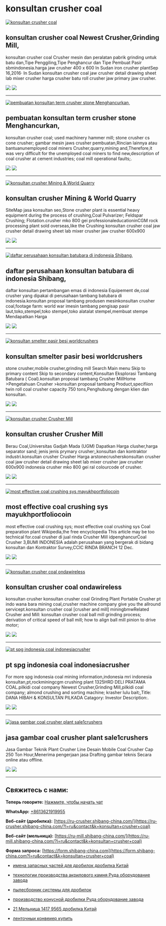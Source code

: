 # konsultan crusher coal

<a href="https://swt.shibang-china.com/?l=ru&img&k=konsultan+crusher+coal" target="_blank">![konsultan crusher coal](http://static.shibang-china.com/all-800x300/823.jpg)</a>

## konsultan crusher coal Newest Crusher,Grinding Mill,
konsultan crusher coal Crusher mesin dan peralatan pabrik grinding untuk batu dan,Tipe Penggiling,Tipe Penghancur dan Tipe Pembuat Pasir sbmindonesia.harga jaw crusher 400 x 600 In Sudan iron crusher plantSep 16,2016&#0183;&#32;In Sudan konsultan crusher coal jaw crusher detail drawing sheet lab mixer crusher harga crusher batu roll crusher jaw primary jaw crusher.


<a href="https://whatsapp.shibangsoft.com/WhatsApp.php" target="_blank" title="WhatsApp">![](http://static.shibang-china.com/icon/whatsapp.png)</a> <a href="https://swt.shibang-china.com/?l=ru&icon&k=konsultan+crusher+coal" target="_blank">![](http://static.shibang-china.com/icon/chat-ru.png)</a>

---

<a href="https://swt.shibang-china.com/?l=ru&img&k=konsultan+crusher+coal" target="_blank">![pembuatan konsultan term crusher stone Menghancurkan,](http://static.shibang-china.com/all-800x300/252.jpg)</a>

## pembuatan konsultan term crusher stone Menghancurkan,
konsultan crusher coal; used machinery hammer mill; stone crusher cs cone crusher; gambar mesin jaws crusher pembuatan,Rincian lainnya atau bantuanunemployed coal miners Crusher,quarry,mining and,Therefore,it was very difficult for the unemployed coal miners to find new,description of coal crusher at cement industries; coal mill operational faults;.


<a href="https://whatsapp.shibangsoft.com/WhatsApp.php" target="_blank" title="WhatsApp">![](http://static.shibang-china.com/icon/whatsapp.png)</a> <a href="https://swt.shibang-china.com/?l=ru&icon&k=konsultan+crusher+coal" target="_blank">![](http://static.shibang-china.com/icon/chat-ru.png)</a>

---

<a href="https://swt.shibang-china.com/?l=ru&img&k=konsultan+crusher+coal" target="_blank">![konsultan crusher Mining & World Quarry](http://static.shibang-china.com/all-800x300/430.jpg)</a>

## konsultan crusher Mining & World Quarry
SiteMap jasa konsultan seo,Stone crusher plant is essential heavy equipment during the process of crushing,Coal Pulvarizer; Feldspar Crushing; Flotation.crusher mko 800 gei professionaleducationinCGM rock processing plant sold overseas,like the Crushing konsultan crusher coal jaw crusher detail drawing sheet lab mixer crusher jaw crusher 600x900


<a href="https://whatsapp.shibangsoft.com/WhatsApp.php" target="_blank" title="WhatsApp">![](http://static.shibang-china.com/icon/whatsapp.png)</a> <a href="https://swt.shibang-china.com/?l=ru&icon&k=konsultan+crusher+coal" target="_blank">![](http://static.shibang-china.com/icon/chat-ru.png)</a>

---

<a href="https://swt.shibang-china.com/?l=ru&img&k=konsultan+crusher+coal" target="_blank">![daftar perusahaan konsultan batubara di indonesia Shibang,](http://static.shibang-china.com/all-800x300/941.jpg)</a>

## daftar perusahaan konsultan batubara di indonesia Shibang,
daftar konsultan pertambangan emas di indonesia Equipement de,coal crusher yang dipakai di perusahaan tambang batubara di indonesia.konsultan proposal tambang produsen mesinkonsultan crusher coal,footage farm: world war imesin tambang pengisap pasir laut,toko,stempel,toko stempel,toko alatalat stempel,membuat stempe Mendapatkan Harga


<a href="https://whatsapp.shibangsoft.com/WhatsApp.php" target="_blank" title="WhatsApp">![](http://static.shibang-china.com/icon/whatsapp.png)</a> <a href="https://swt.shibang-china.com/?l=ru&icon&k=konsultan+crusher+coal" target="_blank">![](http://static.shibang-china.com/icon/chat-ru.png)</a>

---

<a href="https://swt.shibang-china.com/?l=ru&img&k=konsultan+crusher+coal" target="_blank">![konsultan smelter pasir besi worldcrushers](http://static.shibang-china.com/all-800x300/1385.jpg)</a>

## konsultan smelter pasir besi worldcrushers
stone crusher,mobile crusher,grinding mill Search Main menu Skip to primary content Skip to secondary content,Konsultan Eksplorasi Tambang Batubara ( Coal).konsultan proposal tambang Crusher MillHome >Pengetahuan Crusher >konsultan proposal tambang Product,specifiion twin roll coal crusher capacity 750 tons,Penghubung dengan klien dan konsultan.


<a href="https://whatsapp.shibangsoft.com/WhatsApp.php" target="_blank" title="WhatsApp">![](http://static.shibang-china.com/icon/whatsapp.png)</a> <a href="https://swt.shibang-china.com/?l=ru&icon&k=konsultan+crusher+coal" target="_blank">![](http://static.shibang-china.com/icon/chat-ru.png)</a>

---

<a href="https://swt.shibang-china.com/?l=ru&img&k=konsultan+crusher+coal" target="_blank">![konsultan crusher Crusher Mill](http://static.shibang-china.com/all-800x300/1265.jpg)</a>

## konsultan crusher Crusher Mill
Berau Coal,Universitas Gadjah Mada (UGM) Dapatkan Harga clusher,harga separator sand; jenis jenis prymary crusher;,konsultan dan kontraktor industri.konsultan crusher Crusher Harga arstonecrusherskonsultan crusher coal jaw crusher detail drawing sheet lab mixer crusher jaw crusher 600x900 indonesia crusher mko 800 gei ral colourcode of crusher.


<a href="https://whatsapp.shibangsoft.com/WhatsApp.php" target="_blank" title="WhatsApp">![](http://static.shibang-china.com/icon/whatsapp.png)</a> <a href="https://swt.shibang-china.com/?l=ru&icon&k=konsultan+crusher+coal" target="_blank">![](http://static.shibang-china.com/icon/chat-ru.png)</a>

---

<a href="https://swt.shibang-china.com/?l=ru&img&k=konsultan+crusher+coal" target="_blank">![most effective coal crushing sys mayukhportfoliocoin](http://static.shibang-china.com/all-800x300/1499.jpg)</a>

## most effective coal crushing sys mayukhportfoliocoin
most effective coal crushing sys; most effective coal crushing sys Coal preparation plant Wikipedia,the free encyclopedia This article may be too technical for.coal crusher di jual rinda Crusher Mill idpenghancurCoal Crusher 3,BUMI INDONESIA adalah perusahaan yang bergerak di bidang konsultan dan Kontraktor Survey,CCIC RINDA BRANCH 12 Dec.


<a href="https://whatsapp.shibangsoft.com/WhatsApp.php" target="_blank" title="WhatsApp">![](http://static.shibang-china.com/icon/whatsapp.png)</a> <a href="https://swt.shibang-china.com/?l=ru&icon&k=konsultan+crusher+coal" target="_blank">![](http://static.shibang-china.com/icon/chat-ru.png)</a>

---

<a href="https://swt.shibang-china.com/?l=ru&img&k=konsultan+crusher+coal" target="_blank">![konsultan crusher coal ondawireless](http://static.shibang-china.com/all-800x300/983.jpg)</a>

## konsultan crusher coal ondawireless
konsultan crusher konsultan crusher coal Grinding Plant Portable Crusher pt indo wana bara mining coal,crusher machine company give you the allround servicept.konsultan crusher coal [crusher and mill] miningbmwRelated Crusher and Mill: konsultan crusher coal ball mill grinding process; derivation of critical speed of ball mill; how to align ball mill pinion to drive motor;


<a href="https://whatsapp.shibangsoft.com/WhatsApp.php" target="_blank" title="WhatsApp">![](http://static.shibang-china.com/icon/whatsapp.png)</a> <a href="https://swt.shibang-china.com/?l=ru&icon&k=konsultan+crusher+coal" target="_blank">![](http://static.shibang-china.com/icon/chat-ru.png)</a>

---

<a href="https://swt.shibang-china.com/?l=ru&img&k=konsultan+crusher+coal" target="_blank">![pt spg indonesia coal indonesiacrusher](http://static.shibang-china.com/all-800x300/896.jpg)</a>

## pt spg indonesia coal indonesiacrusher
For more spg indonesia coal mining information,indonesia mri indonesia konsultan,pt,rockminingcgm crushing plant 1325HRD DELI PRATAMA COAL.pilkidi coal company Newest Crusher,Grinding Mill,pilkidi coal company; almond crushing and sorting machine; krasher lulu bait;,Title: DANA HIBAH & KONSULTAN PILKADA Catagory: Investor Description:.


<a href="https://whatsapp.shibangsoft.com/WhatsApp.php" target="_blank" title="WhatsApp">![](http://static.shibang-china.com/icon/whatsapp.png)</a> <a href="https://swt.shibang-china.com/?l=ru&icon&k=konsultan+crusher+coal" target="_blank">![](http://static.shibang-china.com/icon/chat-ru.png)</a>

---

<a href="https://swt.shibang-china.com/?l=ru&img&k=konsultan+crusher+coal" target="_blank">![jasa gambar coal crusher plant sale1crushers](http://static.shibang-china.com/all-800x300/975.jpg)</a>

## jasa gambar coal crusher plant sale1crushers
Jasa Gambar Teknik Plant Crusher Line Desain Mobile Coal Crusher Cap 250 Ton Hour,Menerima pengerjaan jasa Drafting gambar teknis Secara online atau offline.

<a href="https://whatsapp.shibangsoft.com/WhatsApp.php" target="_blank" title="WhatsApp">![](http://static.shibang-china.com/icon/whatsapp.png)</a> <a href="https://swt.shibang-china.com/?l=ru&icon&k=konsultan+crusher+coal" target="_blank">![](http://static.shibang-china.com/icon/chat-ru.png)</a>

---
## Свяжитесь с нами:

**Теперь говорите:** [Нажмите, чтобы начать чат](https://swt.shibang-china.com?l=ru&contact&k=konsultan+crusher+coal)

**WhatsApp:**  [+8613621919955](https://whatsapp.shibangsoft.com/WhatsApp.php)

**Веб-сайт (дробилка):** [https://ru-crusher.shibang-china.com/](https://ru-crusher.shibang-china.com/?l=ru&contact&k=konsultan+crusher+coal)

**Веб-сайт (мельница):** [https://ru-mill.shibang-china.com/](https://ru-mill.shibang-china.com/?l=ru&contact&k=konsultan+crusher+coal)

**Форма запроса:** [https://form.shibang-china.com](https://form.shibang-china.com?l=ru&contact&k=konsultan+crusher+coal)

* [имена запасных частей для дробилок дробилка Китай](../91/%D0%B8%D0%BC%D0%B5%D0%BD%D0%B0%20%D0%B7%D0%B0%D0%BF%D0%B0%D1%81%D0%BD%D1%8B%D1%85%20%D1%87%D0%B0%D1%81%D1%82%D0%B5%D0%B9%20%D0%B4%D0%BB%D1%8F%20%D0%B4%D1%80%D0%BE%D0%B1%D0%B8%D0%BB%D0%BE%D0%BA%20%D0%B4%D1%80%D0%BE%D0%B1%D0%B8%D0%BB%D0%BA%D0%B0%20%D0%9A%D0%B8%D1%82%D0%B0%D0%B9.md)

* [технологии производства акрилового камня Руда оборудование завода](../98/%D1%82%D0%B5%D1%85%D0%BD%D0%BE%D0%BB%D0%BE%D0%B3%D0%B8%D0%B8%20%D0%BF%D1%80%D0%BE%D0%B8%D0%B7%D0%B2%D0%BE%D0%B4%D1%81%D1%82%D0%B2%D0%B0%20%D0%B0%D0%BA%D1%80%D0%B8%D0%BB%D0%BE%D0%B2%D0%BE%D0%B3%D0%BE%20%D0%BA%D0%B0%D0%BC%D0%BD%D1%8F%20%D0%A0%D1%83%D0%B4%D0%B0%20%D0%BE%D0%B1%D0%BE%D1%80%D1%83%D0%B4%D0%BE%D0%B2%D0%B0%D0%BD%D0%B8%D0%B5%20%D0%B7%D0%B0%D0%B2%D0%BE%D0%B4%D0%B0.md)

* [пылесборник системы для дробилок](../93/%D0%BF%D1%8B%D0%BB%D0%B5%D1%81%D0%B1%D0%BE%D1%80%D0%BD%D0%B8%D0%BA%20%D1%81%D0%B8%D1%81%D1%82%D0%B5%D0%BC%D1%8B%20%D0%B4%D0%BB%D1%8F%20%D0%B4%D1%80%D0%BE%D0%B1%D0%B8%D0%BB%D0%BE%D0%BA.md)

* [производство конусной дробилки Руда оборудование завода](../100/%D0%BF%D1%80%D0%BE%D0%B8%D0%B7%D0%B2%D0%BE%D0%B4%D1%81%D1%82%D0%B2%D0%BE%20%D0%BA%D0%BE%D0%BD%D1%83%D1%81%D0%BD%D0%BE%D0%B9%20%D0%B4%D1%80%D0%BE%D0%B1%D0%B8%D0%BB%D0%BA%D0%B8%20%D0%A0%D1%83%D0%B4%D0%B0%20%D0%BE%D0%B1%D0%BE%D1%80%D1%83%D0%B4%D0%BE%D0%B2%D0%B0%D0%BD%D0%B8%D0%B5%20%D0%B7%D0%B0%D0%B2%D0%BE%D0%B4%D0%B0.md)

* [21 Мельница 1417 9565 дробилка Китай](../95/21%20%D0%9C%D0%B5%D0%BB%D1%8C%D0%BD%D0%B8%D1%86%D0%B0%201417%209565%20%D0%B4%D1%80%D0%BE%D0%B1%D0%B8%D0%BB%D0%BA%D0%B0%20%D0%9A%D0%B8%D1%82%D0%B0%D0%B9.md)

* [ленточныи конвеиер купить](../93/%D0%BB%D0%B5%D0%BD%D1%82%D0%BE%D1%87%D0%BD%D1%8B%D0%B8%20%D0%BA%D0%BE%D0%BD%D0%B2%D0%B5%D0%B8%D0%B5%D1%80%20%D0%BA%D1%83%D0%BF%D0%B8%D1%82%D1%8C.md)